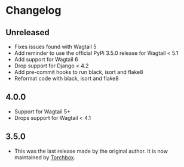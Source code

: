 # Changelog

## Unreleased

- Fixes issues found with Wagtail 5
- Add reminder to use the official PyPi 3.5.0 release for Wagtail < 5.1
- Add support for Wagtail 6
- Drop support for Django < 4.2
- Add pre-commit hooks to run black, isort and flake8
- Reformat code with black, isort and flake8

## 4.0.0

- Support for Wagtail 5+
- Drops support for Wagtail < 4.1

## 3.5.0

- This was the last release made by the original author. It is now maintained by [Torchbox](https://github.com/torchbox-forks).
